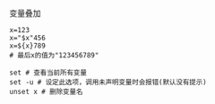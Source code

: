 变量叠加
```shell
x=123
x="$x"456
x=${x}789
# 最后x的值为"123456789"
```

```shell
set # 查看当前所有变量
set -u # 设定此选项，调用未声明变量时会报错(默认没有提示)
unset x # 删除变量名
```

